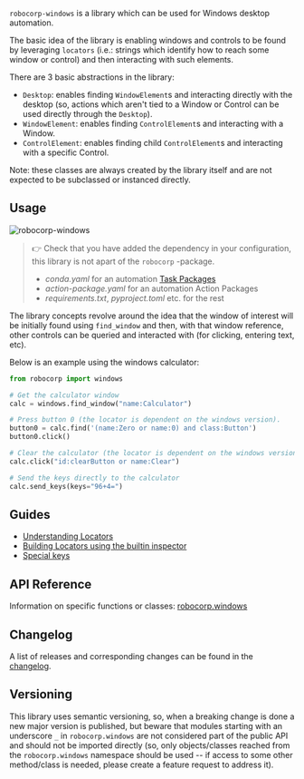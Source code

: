 `robocorp-windows` is a library which can be used for Windows desktop automation.

The basic idea of the library is enabling windows and controls to be found
by leveraging `locators` (i.e.: strings which identify how to reach some
window or control) and then interacting with such elements.

There are 3 basic abstractions in the library:

- `Desktop`: enables finding `WindowElement`s and interacting directly with the 
  desktop (so, actions which aren't tied to a Window or Control can be used directly
  through the `Desktop`).
- `WindowElement`: enables finding `ControlElement`s and interacting with a Window.
- `ControlElement`: enables finding child `ControlElement`s and interacting with a specific Control.

Note: these classes are always created by the library itself and are not expected
to be subclassed or instanced directly.

## Usage

![`robocorp-windows`](https://img.shields.io/pypi/v/robocorp-windows?label=robocorp-windows)

> 👉 Check that you have added the dependency in your configuration, this library is not apart of the `robocorp` -package.
> - _conda.yaml_ for an automation [Task Packages](https://robocorp.com/docs/robot-structure)
> - _action-package.yaml_ for an automation Action Packages
> - _requirements.txt_, _pyproject.toml_ etc. for the rest


The library concepts revolve around the idea that the window of interest will be 
initially found using `find_window` and then, with that window reference, other
controls can be queried and interacted with (for clicking, entering text, etc).

Below is an example using the windows calculator:

```python
from robocorp import windows

# Get the calculator window
calc = windows.find_window("name:Calculator")

# Press button 0 (the locator is dependent on the windows version).
button0 = calc.find('(name:Zero or name:0) and class:Button')
button0.click()

# Clear the calculator (the locator is dependent on the windows version).
calc.click("id:clearButton or name:Clear")

# Send the keys directly to the calculator
calc.send_keys(keys="96+4=")
```

## Guides

- [Understanding Locators](https://github.com/robocorp/robocorp/blob/master/windows/docs/guides/00-locators.md)
- [Building Locators using the builtin inspector](https://github.com/robocorp/robocorp/blob/master/windows/docs/guides/01-locator-inspecting.md)
- [Special keys](https://github.com/robocorp/robocorp/blob/master/windows/docs/guides/02-special-keys.md)


## API Reference

Information on specific functions or classes: [robocorp.windows](https://github.com/robocorp/robocorp/blob/master/windows/docs/api/robocorp.windows.md)

## Changelog

A list of releases and corresponding changes can be found in the [changelog](https://github.com/robocorp/robocorp/blob/master/windows/docs/CHANGELOG.md).

## Versioning

This library uses semantic versioning, so, when a breaking change is done
a new major version is published, but beware that modules starting with an 
underscore `_` in `robocorp.windows` are not considered
part of the public API and should not be imported directly (so, only objects/classes
reached from the `robocorp.windows` namespace should be used -- if access to some
other method/class is needed, please create a feature request to address it).
